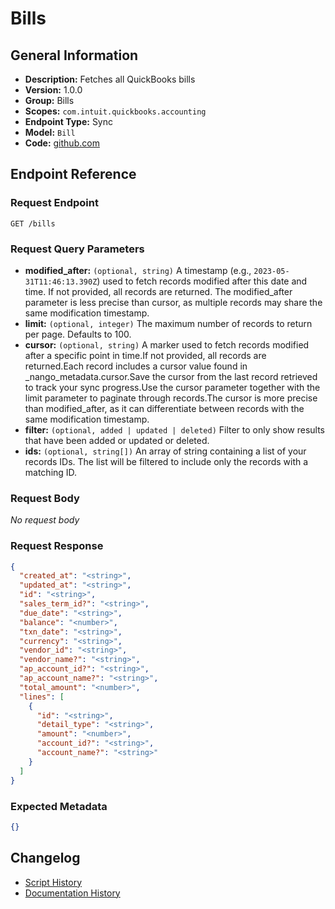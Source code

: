 <!-- BEGIN GENERATED CONTENT -->
# Bills

## General Information

- **Description:** Fetches all QuickBooks bills
- **Version:** 1.0.0
- **Group:** Bills
- **Scopes:** `com.intuit.quickbooks.accounting`
- **Endpoint Type:** Sync
- **Model:** `Bill`
- **Code:** [github.com](https://github.com/NangoHQ/integration-templates/tree/main/integrations/quickbooks/syncs/bills.ts)


## Endpoint Reference

### Request Endpoint

`GET /bills`

### Request Query Parameters

- **modified_after:** `(optional, string)` A timestamp (e.g., `2023-05-31T11:46:13.390Z`) used to fetch records modified after this date and time. If not provided, all records are returned. The modified_after parameter is less precise than cursor, as multiple records may share the same modification timestamp.
- **limit:** `(optional, integer)` The maximum number of records to return per page. Defaults to 100.
- **cursor:** `(optional, string)` A marker used to fetch records modified after a specific point in time.If not provided, all records are returned.Each record includes a cursor value found in _nango_metadata.cursor.Save the cursor from the last record retrieved to track your sync progress.Use the cursor parameter together with the limit parameter to paginate through records.The cursor is more precise than modified_after, as it can differentiate between records with the same modification timestamp.
- **filter:** `(optional, added | updated | deleted)` Filter to only show results that have been added or updated or deleted.
- **ids:** `(optional, string[])` An array of string containing a list of your records IDs. The list will be filtered to include only the records with a matching ID.

### Request Body

_No request body_

### Request Response

```json
{
  "created_at": "<string>",
  "updated_at": "<string>",
  "id": "<string>",
  "sales_term_id?": "<string>",
  "due_date": "<string>",
  "balance": "<number>",
  "txn_date": "<string>",
  "currency": "<string>",
  "vendor_id": "<string>",
  "vendor_name?": "<string>",
  "ap_account_id?": "<string>",
  "ap_account_name?": "<string>",
  "total_amount": "<number>",
  "lines": [
    {
      "id": "<string>",
      "detail_type": "<string>",
      "amount": "<number>",
      "account_id?": "<string>",
      "account_name?": "<string>"
    }
  ]
}
```

### Expected Metadata

```json
{}
```

## Changelog

- [Script History](https://github.com/NangoHQ/integration-templates/commits/main/integrations/quickbooks/syncs/bills.ts)
- [Documentation History](https://github.com/NangoHQ/integration-templates/commits/main/integrations/quickbooks/syncs/bills.md)

<!-- END  GENERATED CONTENT -->

